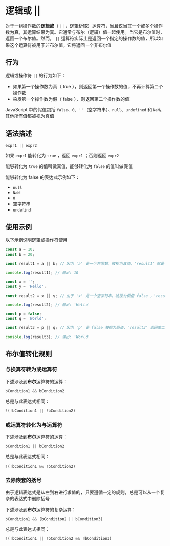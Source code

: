 # 逻辑或 ||

对于一组操作数的**逻辑或**（ `||` ，逻辑析取）运算符，当且仅当其一个或多个操作数为真，其运算结果为真。它通常与布尔（逻辑）值一起使用。当它是布尔值时，返回一个布尔值。然而， `||`  运算符实际上是返回一个指定的操作数的值，所以如果这个运算符被用于非布尔值，它将返回一个非布尔值



## 行为

逻辑或操作符  `||`  的行为如下：

* 如果第一个操作数为真（ true ），则返回第一个操作数的值，不再计算第二个操作数
* 染发第一个操作数为假（ false ），则返回第二个操作数的值

JavaScript 中的假值包括 `false`、`0`、`''`（空字符串）、`null`、`undefined` 和 `NaN`。其他所有值都被视为真值



## 语法描述



```js
expr1 || expr2

```



如果 `expr1` 能转化为 `true` ，返回 `expr1` ；否则返回 `expr2` 

能够转化为 `true` 的值叫做真值，能够转化为 `false` 的值叫做假值



能够转化为 false 的表达式示例如下：

* `null`
* `NaN`
* `0`
* 空字符串
* `undefind`



## 使用示例

以下示例说明逻辑或操作符使用



```js
const a = 10;
const b = 20;

const result1 = a || b; // 因为 'a' 是一个非零数，被视为真值，'result1' 就是 10

console.log(result1); // 输出: 10

const x = '';
const y = 'Hello';

const result2 = x || y; // 由于 'x' 是一个空字符串，被视为假值 false ，'result2' 将为 'Hello'

console.log(result2); // 输出: 'Hello'

const p = false;
const q = 'World';

const result3 = p || q; // 因为 'p' 是 false 被视为假值，'result3' 返回第二个操作数 'q' 的值

console.log(result3); // 输出: 'World'

```



## 布尔值转化规则

### 与换算符转为或运算符

下述涉及到**布尔**运算符的运算：



```js
bCondition1 && bCondition2

```



总是与此表达式相同：

```js
!(!bCondition1 || !bCondition2)

```



### 或运算符转化为与运算符

下述涉及到**布尔**运算符的运算：

```js
bCondition1 || bCondition2

```



总是与此表达式相同：

```js
!(!bCondition1 && !bCondition2)

```



### 去除嵌套的括号

由于逻辑表达式是从左到右进行求值的，只要遵循一定的规则，总是可以从一个复杂的表达式中删除括号

下述涉及到**布尔**运算符的复杂运算：



```js
bCondition1 && (bCondition2 || bCondition3)

```



总是与此表达式相同：

```js
!(!bCondition1 || !bCondition2 && !bCondition3)

```

